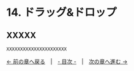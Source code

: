 ﻿# 14. ドラッグ&ドロップ

## XXXXX

```cpp
XXXXXXXXXXXXXXXXXXXXXX
```

[← 前の章へ戻る](Dialog.md)　|　[- 目次 -](Index.md)　|　[次の章へ進む →](System.md)